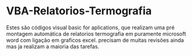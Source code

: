 # VBA-Relatorios-Termografia
Estes são códigos visual basic for aplications, que realizam uma pré montagem automática de relatorios termografia em puramente microsoft word com ligação em graficos excel.
precisam de muitas revisões ainda mas ja realizam a maioria das tarefas.
